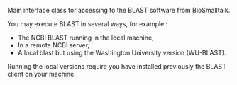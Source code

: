 Main interface class for accessing to the BLAST software from BioSmalltalk. 

You may execute BLAST in several ways, for example :

- The NCBI BLAST running in the local machine, 
- In a remote NCBI server, 
- A local blast but using the Washington University version (WU-BLAST).

Running the local versions require you have installed previously the BLAST client on your machine.
